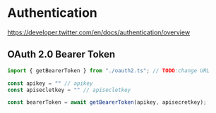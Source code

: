 # Authentication

https://developer.twitter.com/en/docs/authentication/overview

## OAuth 2.0 Bearer Token

```typescript
import { getBearerToken } from "./oauth2.ts"; // TODO:change URL

const apikey = "" // apikey
const apisecletkey = "" // apisecletkey

const bearerToken = await getBearerToken(apikey, apisecretkey);
```